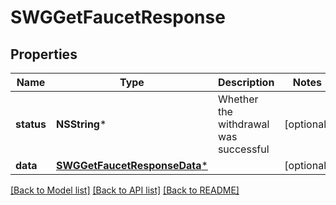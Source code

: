 # SWGGetFaucetResponse

## Properties
Name | Type | Description | Notes
------------ | ------------- | ------------- | -------------
**status** | **NSString*** | Whether the withdrawal was successful | [optional] 
**data** | [**SWGGetFaucetResponseData***](SWGGetFaucetResponseData.md) |  | [optional] 

[[Back to Model list]](../README.md#documentation-for-models) [[Back to API list]](../README.md#documentation-for-api-endpoints) [[Back to README]](../README.md)


